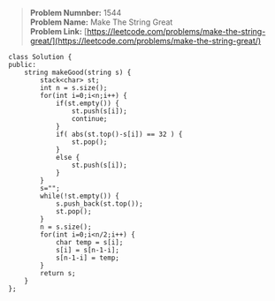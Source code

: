 > **Problem Numnber:** 1544 <br>
> **Problem Name:** Make The String Great <br>
> **Problem Link:** [https://leetcode.com/problems/make-the-string-great/](https://leetcode.com/problems/make-the-string-great/) <br>

    class Solution {
    public:
        string makeGood(string s) {
            stack<char> st;
            int n = s.size();
            for(int i=0;i<n;i++) {
                if(st.empty()) {
                    st.push(s[i]);
                    continue;
                }
                if( abs(st.top()-s[i]) == 32 ) {
                    st.pop();
                }
                else {
                    st.push(s[i]);
                }
            }
            s="";
            while(!st.empty()) {
                s.push_back(st.top());
                st.pop();
            }
            n = s.size();
            for(int i=0;i<n/2;i++) {
                char temp = s[i];
                s[i] = s[n-1-i];
                s[n-1-i] = temp;
            }
            return s;
        }
    };